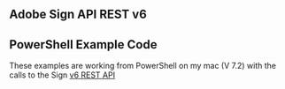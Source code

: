 ## Adobe Sign API REST v6
## PowerShell Example Code

These examples are working from PowerShell on my mac (V 7.2) with the calls to the Sign [v6 REST API](https://secure.echosign.com/public/docs/restapi/v6)
